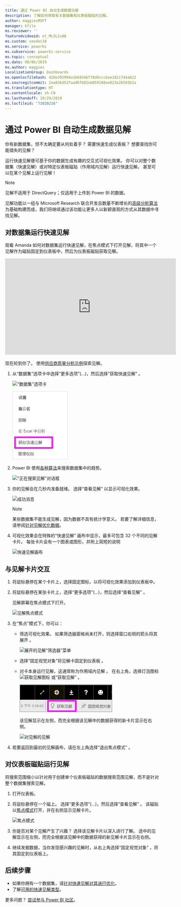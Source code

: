 ```yaml
---
title: 通过 Power BI 自动生成数据见解
description: 了解如何获取有关数据集和仪表板磁贴的见解。
author: maggiesMSFT
manager: kfile
ms.reviewer: ''
featuredvideoid: et_MLSL2sA8
ms.custom: seodec18
ms.service: powerbi
ms.subservice: powerbi-service
ms.topic: conceptual
ms.date: 08/06/2019
ms.author: maggies
LocalizationGroup: Dashboards
ms.openlocfilehash: 428e392994a1b6934bf78d9cccbee1821744a622
ms.sourcegitcommit: 2aa83bd53faad6fb02eb059188ae623e26503b2a
ms.translationtype: HT
ms.contentlocale: zh-CN
ms.lasthandoff: 10/29/2019
ms.locfileid: "73020216"
---
```

# <a name="generate-data-insights-automatically-with-power-bi"></a>通过 Power BI 自动生成数据见解
你有新数据集，但不太确定要从何处着手？  需要快速生成仪表板？  想要查找你可能错失的见解？

运行快速见解便可基于你的数据生成有趣的交互式可视化效果。 你可以对整个数据集（快速见解）或对特定仪表板磁贴（作用域内见解）运行快速见解。 甚至可以在某个见解上运行见解！

> [!NOTE]
> 见解不适用于 DirectQuery；仅适用于上传到 Power BI 的数据。
> 

见解功能以一组与 Microsoft Research 联合开发且数量不断增长的[高级分析算法](service-insight-types.md)为基础构建而成，我们将继续通过该功能让更多人以新颖直观的方式从其数据中寻找见解。

## <a name="run-quick-insights-on-a-dataset"></a>对数据集运行快速见解
观看 Amanda 如何对数据集运行快速见解，在焦点模式下打开见解，将其中一个见解作为磁贴固定到仪表板中，然后为仪表板磁贴获取见解。

<iframe width="560" height="315" src="https://www.youtube.com/embed/et_MLSL2sA8" frameborder="0" allowfullscreen></iframe>


现在轮到你了。 使用[供应商质量分析示例](sample-supplier-quality.md)探索见解。

1. 从“数据集”选项卡中选择“更多选项”(…)，然后选择“获取快速见解”    。
   
    ![“数据集”选项卡](media/service-insights/power-bi-ellipses.png)
   
    ![省略号菜单](media/service-insights/power-bi-tab.png)
2. Power BI 使用[各种算法](service-insight-types.md)来搜索数据集中的趋势。
   
    ![“正在搜索见解”对话框](media/service-insights/pbi_autoinsightssearching.png)
3. 你的见解会在几秒内准备就绪。  选择“查看见解”  以显示可视化效果。
   
    ![成功消息](media/service-insights/pbi_autoinsightsuccess.png)
   
    > [!NOTE]
    > 某些数据集不能生成见解，因为数据不具有统计学意义。  若要了解详细信息，请参阅[针对见解优化数据](service-insights-optimize.md)。
    > 
    
4. 可视化效果会在特殊的“快速见解”  画布中显示，最多可包含 32 个不同的见解卡片。 每张卡片会有一个图表或图形，并附上简短的说明
   
    ![快速见解画布](media/service-insights/power-bi-insights.png)

## <a name="interact-with-the-insight-cards"></a>与见解卡片交互

1. 将鼠标悬停在某个卡片上，选择固定图标，以将可视化效果添加到仪表板中。

2. 将鼠标悬停在某张卡片上，选择“更多选项”(…)，然后选择“查看见解”   。 

    见解屏幕在焦点模式下打开。
   
    ![见解焦点模式](media/service-insights/power-bi-insight-focus.png)
3. 在“焦点”模式下，你可以：
   
   * 筛选可视化效果。 如果筛选器窗格尚未打开，则选择窗口右侧的箭头将其展开  。

       ![展开的见解“筛选器”菜单](media/service-insights/power-bi-insights-filter-new.png)
   * 选择“固定视觉对象”将见解卡固定到仪表板  。
   * 对卡本身运行见解，这通常称为作用域内见解  。 在右上角，选择灯泡图标 ![获取见解图标](media/service-insights/power-bi-bulb-icon.png) 或“获取见解”  。
     
       ![获取见解图标](media/service-insights/pbi-autoinsights-tile.png)
     
     该见解显示在左侧，而完全根据该见解中的数据获得的新卡片显示在右侧。
     
       ![对见解的见解](media/service-insights/power-bi-insights-on-insights-new.png)
4. 若要返回到最初的见解画布，请在左上角选择“退出焦点模式”  。

## <a name="run-insights-on-a-dashboard-tile"></a>对仪表板磁贴运行见解
将搜索范围缩小以针对用于创建单个仪表板磁贴的数据搜索范围见解，而不是针对整个数据集搜索见解。 

1. 打开仪表板。
2. 将鼠标悬停在一个磁上。 选择“更多选项”(…)，然后选择“查看见解”   。 该磁贴以[焦点模式](service-focus-mode.md)打开，并在右侧显示见解卡片。    
   
    ![焦点模式](media/service-insights/pbi-insights-tile.png)    
3. 你是否对某个见解产生了兴趣？ 选择该见解卡片以深入进行了解。 选中的见解显示在左侧，而完全根据该见解中的数据获得的新见解卡片显示在右侧。    
4. 继续发掘数据，当你发现感兴趣的见解时，从右上角选择“固定视觉对象”  ，将其固定到仪表板上。

## <a name="next-steps"></a>后续步骤
- 如果你拥有一个数据集，请[针对快速见解对其进行优化](service-insights-optimize.md)。
- 了解[可用的快速见解类型](service-insight-types.md)。

更多问题？ [尝试参与 Power BI 社区](http://community.powerbi.com/)。

